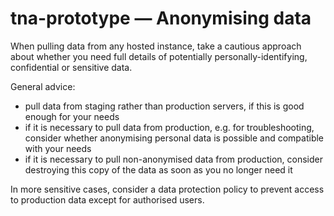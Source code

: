 # tna-prototype — Anonymising data

When pulling data from any hosted instance, take a cautious approach about whether you need full details of potentially personally-identifying, confidential or sensitive data.

General advice:

- pull data from staging rather than production servers, if this is good enough for your needs
- if it is necessary to pull data from production, e.g. for troubleshooting, consider whether anonymising personal data is possible and compatible with your needs
- if it is necessary to pull non-anonymised data from production, consider destroying this copy of the data as soon as you no longer need it

In more sensitive cases, consider a data protection policy to prevent access to production data except for authorised users.
